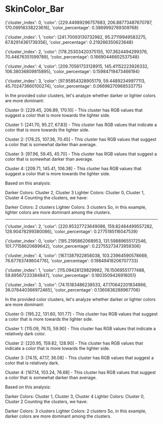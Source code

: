 # SkinColor_Bar

{'cluster_index': 0,
 'color': [229.44989296757683, 206.88773487670787, 170.09918338223616],
 'color_percentage': 0.3869992789309768}

{'cluster_index': 1,
 'color': [241.70093130732982, 95.27119949583275, 67.82914361739356],
 'color_percentage': 0.219266350623648}

{'cluster_index': 2,
 'color': [178.25303420375155, 107.3624494299376, 70.44676351599789],
 'color_percentage': 0.16690446602537548}

{'cluster_index': 4,
 'color': [209.70561733128915, 145.41152223926332, 106.38036809815895],
 'color_percentage': 0.15984719473466194}

{'cluster_index': 3,
 'color': [97.95854328905179, 59.44892349977113, 45.702473660100274],
 'color_percentage': 0.06698270968533775}


 In the provided color clusters, let's analyze whether darker or lighter colors are more dominant:

Cluster 0: [229.45, 206.89, 170.10] - This cluster has RGB values that suggest a color that is more towards the lighter side.

Cluster 1: [241.70, 95.27, 67.83] - This cluster has RGB values that indicate a color that is more towards the lighter side.

Cluster 2: [178.25, 107.36, 70.45] - This cluster has RGB values that suggest a color that is somewhat darker than average.

Cluster 3: [97.96, 59.45, 45.70] - This cluster has RGB values that suggest a color that is somewhat darker than average.

Cluster 4: [209.71, 145.41, 106.38] - This cluster has RGB values that suggest a color that is more towards the lighter side.

Based on this analysis:

Darker Colors: Cluster 2, Cluster 3
Lighter Colors: Cluster 0, Cluster 1, Cluster 4
Counting the clusters, we have:

Darker Colors: 2 clusters
Lighter Colors: 3 clusters
So, in this example, lighter colors are more dominant among the clusters.



_________________________________________________________________________


{'cluster_index': 2,
 'color': [220.95327723649086, 159.82484499557282, 128.90478299380086],
 'color_percentage': 0.2775185116047539}

{'cluster_index': 0,
 'color': [195.2195862068953, 131.59889655172546, 101.77158620689642],
 'color_percentage': 0.22755273473959306}

{'cluster_index': 4,
 'color': [167.1387922858038, 103.23964590578669, 76.67783749604776],
 'color_percentage': 0.19849418206707733}

{'cluster_index': 1,
 'color': [115.09428129829982, 76.15069551777488, 59.89567233384847],
 'color_percentage': 0.1603509426918051}

{'cluster_index': 3,
 'color': [74.15183486238533, 47.170642201834866, 36.078440366972465],
 'color_percentage': 0.1360836288967706}




 
In the provided color clusters, let's analyze whether darker or lighter colors are more dominant:

Cluster 0: [195.22, 131.60, 101.77] - This cluster has RGB values that suggest a color that is more towards the lighter side.

Cluster 1: [115.09, 76.15, 59.90] - This cluster has RGB values that indicate a relatively dark color.

Cluster 2: [220.95, 159.82, 128.90] - This cluster has RGB values that indicate a color that is more towards the lighter side.

Cluster 3: [74.15, 47.17, 36.08] - This cluster has RGB values that suggest a color that is relatively dark.

Cluster 4: [167.14, 103.24, 76.68] - This cluster has RGB values that suggest a color that is somewhat darker than average.

Based on this analysis:

Darker Colors: Cluster 1, Cluster 3, Cluster 4
Lighter Colors: Cluster 0, Cluster 2
Counting the clusters, we have:

Darker Colors: 3 clusters
Lighter Colors: 2 clusters
So, in this example, darker colors are more dominant among the clusters.
